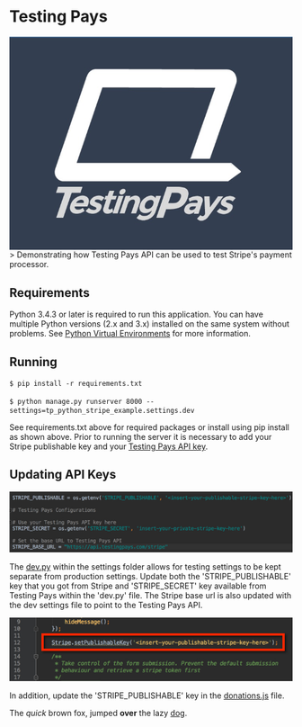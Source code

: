 # Testing Pays
<img src="readme_img/StackedLogo.jpg" align="right">
> Demonstrating how Testing Pays API can be used to test Stripe's payment processor.

## Requirements

Python 3.4.3 or later is required to run this application. You can have multiple Python versions (2.x and 3.x) installed on the same system without problems. See [Python Virtual Environments](http://docs.python-guide.org/en/latest/dev/virtualenvs/) for more information.

## Running

```
$ pip install -r requirements.txt

$ python manage.py runserver 8000 --settings=tp_python_stripe_example.settings.dev
```

See requirements.txt above for required packages or install using pip install as shown above. Prior to running the server it is necessary to add your Stripe publishable key and your [Testing Pays API key](https://admin.testingpays.com). 

## Updating API Keys

<img src="readme_img/dev.jpg" />

The [dev.py](tp_python_stripe_example/settings/dev.py) within the settings folder allows for testing settings to be kept separate from production settings. Update both the 'STRIPE_PUBLISHABLE' key that you got from Stripe and 'STRIPE_SECRET' key available from Testing Pays within the 'dev.py' file. The Stripe base url is also updated with the dev settings file to point to the Testing Pays API. 

<img src="readme_img/dontations.jpg" />

In addition, update the 'STRIPE_PUBLISHABLE' key in the [donations.js](tp_python_stripe_example/python_stripe_payment/static/js/dontations.js)
file. 


The *quick* brown fox, jumped **over** the lazy [dog](https://en.wikipedia.org/wiki/Dog).

